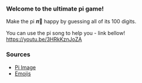 ### **Welcome to the ultimate pi game!**

Make the pi 𝝅🍰 happy by guessing all of its 100 digits.

You can use the pi song to help you - link bellow!
https://youtu.be/3HRkKznJoZA

### **Sources**
* [Pi Image](https://www.smartick.com/blog/wp-content/uploads/pi-1024x991.jpg)
* [Emojis](https://emojipedia.org/)
